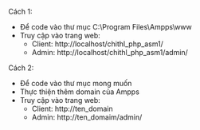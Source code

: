
Cách 1:
- Để code vào thư mục C:\Program Files\Ampps\www
- Truy cập vào trang web: 
    + Client: http://localhost/chithl_php_asm1/
    + Admin: http://localhost/chithl_php_asm1/admin/

Cách 2:
- Để code vào thư mục mong muốn
- Thực thiện thêm domain của Ampps
- Truy cập vào trang web:
    + Client: http://ten_domain
    + Admin: http://ten_domaim/admin/ 

